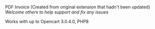 PDF Invoice (Created from original extension that hadn't been updated)
*Welcome others to help support and fix any issues*

Works with up to Opencart 3.0.4.0, PHP8

